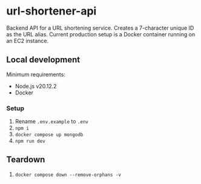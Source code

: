 # url-shortener-api

Backend API for a URL shortening service. Creates a 7-character unique ID as the URL alias. Current production setup is a Docker container running on an EC2 instance.

## Local development

Minimum requirements:

- Node.js v20.12.2
- Docker

### Setup

1. Rename `.env.example` to `.env`
2. `npm i`
3. `docker compose up mongodb`
4. `npm run dev`

## Teardown

1. `docker compose down --remove-orphans -v`
